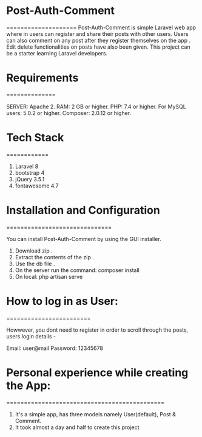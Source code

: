 # Post-Auth-Comment
====================
Post-Auth-Comment is simple Laravel web app where in users can register and share their posts with other users. Users can also comment on any post after they register themselves on the app . Edit delete functionalities on posts have also been given. This project can be a starter learning Laravel developers.

# Requirements
==============

SERVER: Apache 2.
RAM: 2 GB or higher.
PHP: 7.4 or higher.
For MySQL users: 5.0.2 or higher.
Composer: 2.0.12 or higher.


# Tech Stack
============

1. Laravel 8
2. bootstrap 4
3. jQuery 3.5.1
4. fontawesome 4.7


# Installation and Configuration
==============================

You can install Post-Auth-Comment by using the GUI installer.
1. Download zip .
2. Extract the contents of the zip .
3. Use the db file .
4. On the server run the command: composer install 
5. On local: php artisan serve
   
# How to log in as User:
========================

Howwever, you dont need to register in order to scroll through the posts,
users login details -

Email: user@mail
Password: 12345678

# Personal experience while creating the App:
=============================================

1. It's a simple app, has three models namely User(default), Post & Comment. 
2. It took almost a day and half to create this project
